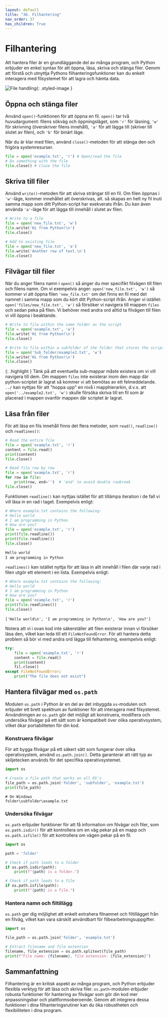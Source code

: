 ```yaml
---
layout: default
title: "36. Filhantering"
nav_order: 37
has_children: True
---
```


# Filhantering
Att hantera filer är en grundläggande del av många program, och Python erbjuder en enkel syntax för att öppna, läsa, skriva och stänga filer. Genom att förstå och utnyttja Pythons filhanteringsfunktioner kan du enkelt interagera med filsystemet för att lagra och hämta data.

![File handling](../assets/images/banners/ch35.png){: .styled-image }

## Öppna och stänga filer
Använd `open()`-funktionen för att öppna en fil. `open()` tar två huvudargument: filens sökväg och öppningsläget, som `'r'` för läsning, `'w'` för skrivning (överskriver filens innehåll), `'a'` för att lägga till (skriver till slutet av filen), och `'b'` för binärt läge.

När du är klar med filen, använd `close()`-metoden för att stänga den och frigöra systemresurser.
```python
file = open('example.txt', 'r') # Open/read the file
# Do something with the file
file.close() # Close the file
```

## Skriva till filer
Använd `write()`-metoden för att skriva strängar till en fil. Om filen öppnas i `'w'`-läge, kommer innehållet att överskrivas, alt. så skapas en helt ny fil inuti samma mapp som ditt Python-script har exekverats ifrån. Du kan även använda `'a'`-läge för att lägga till innehåll i slutet av filen.
```python
# Write to a file
file = open('new_file.txt', 'w')
file.write('Hi from Python!\n')
file.close()

# Add to existing file
file = open('new_file.txt', 'a')
file.write('Another row of text.\n')
file.close()
```

## Filvägar till filer
När du anger filens namn i `open()` så anger du mer specifikt filvägen till filen och filens namn. Om vi exempelvis anger: `open('new_file.txt', 'w')` så kommer vi att öppna filen `'new_file.txt'` om det finns en fil med det namnet i samma mapp som du kört ditt Python-script ifrån. Anger vi istället: `open('files/new_file.txt', 'w')` så försöker vi navigera till mappen `files` och sedan peka på filen. Vi behöver med andra ord alltid ta filvägen till filen vi vill öppna i beaktande.

```python
# Write to file within the same folder as the script
file = open('example.txt', 'w')
file.write('Hi from Python!\n')
file.close()

# Write to file within a subfolder of the folder that stores the script
file = open('Sub_folder/example2.txt', 'w')
file.write('Hi from Python!\n')
file.close()
```

{: .highlight }
Tänk på att eventuella sub-mappar måste existera om vi vill navigera till dem. Om mappen `files` inte existerar inom den mapp där python-scriptet är lagrat så kommer vi att bemötas av ett felmeddelande. `../` kan nyttjas för att "hoppa upp" en nivå i mapphierarkin, d.v.s. att `open('../example2.txt', 'w')` skulle försöka skriva till en fil som är placerad i mappen ovanför mappen där scriptet är lagrat.

## Läsa från filer
För att läsa en fils innehåll finns det flera metoder, som `read()`, `readline()` och `readlines()`:
```python
# Read the entire file
file = open('example.txt', 'r')
content = file.read()
print(content)
file.close()

# Read file row by row
file = open('example.txt', 'r')
for row in file:
    print(row, end='')  # 'end' to avoid double rowbreak
file.close()
```

Funktionen `readline()` kan nyttjas istället för att tillämpa iteration i de fall vi vill läsa in en rad i taget. Exempelvis enligt:
```python
# Where example.txt contains the following:
# Hello world
# I am programming in Python
# How are you?
file = open('example.txt', 'r')
print(file.readline())
print(file.readline())
file.close()
```
<div class="code-example" markdown="1">
<pre><code>Hello world
I am programming in Python</code> </pre>
</div>

`readlines()` kan istället nyttja för att läsa in allt innehåll i filen där varje rad i filen utgör ett element i en lista. Exempelvis enligt:
```python
# Where example.txt contains the following:
# Hello world
# I am programming in Python
# How are you?
file = open('example.txt', 'r')
print(file.readlines())
file.close()
```
<div class="code-example" markdown="1">
<pre><code>['Hello world\n', 'I am programming in Python\n', 'How are you?']</code> </pre>
</div>

Notera att vi i ovan kod inte säkerställer att filen existerar innan vi försöker läsa den, vilket kan leda till ett `FileNotFoundError`. För att hantera detta problem så bör vi med andra ord lägga till felhantering, exempelvis enligt:
```python
try:
    file = open('example.txt', 'r')
    content = file.read()
    print(content)
    fil.close()
except FileNotFoundError:
    print("The file does not exist")
```

## Hantera filvägar med `os.path`
Modulen `os.path` i Python är en del av det inbyggda `os`-modulen och erbjuder ett brett spektrum av funktioner för att interagera med filsystemet. Användningen av `os.path` gör det möjligt att konstruera, modifiera och undersöka filvägar på ett sätt som är kompatibelt över olika operativsystem, vilket ökar portabiliteten för din kod.

### Konstruera filvägar
För att bygga filvägar på ett säkert sätt som fungerar över olika operativsystem, använd `os.path.join()`. Detta garanterar att rätt typ av skiljetecken används för det specifika operativsystemet.
```python
import os

# Create a file path that works on all OS's
file_path = os.path.join('folder', 'subfolder', 'example.txt')
print(file_path)
```
<div class="code-example" markdown="1">
<pre><code># On Windows
folder\subfolder\example.txt</code></pre>
</div>

### Undersöka filvägar
`os.path` erbjuder funktioner för att få information om filvägar och filer, som `os.path.isdir()` för att kontrollera om en väg pekar på en mapp och `os.path.isfile()` för att kontrollera om vägen pekar på en fil.
```python
import os

path = 'folder'

# Check if path leads to a folder
if os.path.isdir(path):
    print(f"{path} is a folder.")

# Check if path leads to a file
if os.path.isfile(path):
    print(f"{path} is a file.")
```

### Hantera namn och filtillägg
`os.path` ger dig möjlighet att enkelt extrahera filnamnet och filtillägget från en filväg, vilket kan vara särskilt användbart för filbearbetningsuppgifter.
```python
import os

file_path = os.path.join('folder', 'example.txt')

# Extract filename and file extention
filename, file_extension = os.path.splitext(file_path)
print(f"File name: {filename}, file extension: {file_extension}")
```

## Sammanfattning
Filhantering är en kritisk aspekt av många program, och Python erbjuder flexibla verktyg för att läsa och skriva filer. `os.path`-modulen erbjuder robusta funktioner för hantering av filvägar som gör din kod mer anpassningsbar och plattformsoberoende. Genom att integrera dessa funktioner i dina filhanteringsrutiner kan du öka robustheten och flexibiliteten i dina program.